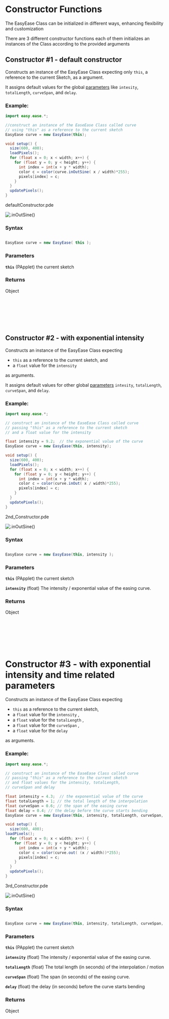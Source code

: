 # Constructor Functions

The EasyEase Class can be initialized in different ways, enhancing flexibility and customization

There are 3 different constructor functions each of them initializes an instances of the Class according to the provided arguments

## Constructor #1 - default constructor

Constructs an instance of the EasyEase Class expecting only `this`, a reference to the current Sketch, as a argument.

It assigns default values for the global [parameters](./globalParameters.md) like `intesity`, `totalLength`, `curveSpan`, and `delay`.

### Example:

```java
import easy.ease.*;

//construct an instance of the EaseEase Class called curve
// using "this" as a reference to the current sketch
EasyEase curve = new EasyEase(this);

void setup() {
  size(600, 400);
  loadPixels();
  for (float x = 0; x < width; x++) {
    for (float y = 0; y < height; y++) {
      int index = int(x + y * width);
      color c = color(curve.inOutSine( x / width)*255);
      pixels[index] = c;
    }
  }
  updatePixels();
}

```

<div class="exampleWindow">
  <div class="title">
      <div class="dot red"></div>
      <div class="dot amber"></div>
      <div class="dot green"></div>
        <p >defaultConstructor.pde</p>
  </div>

![.inOutSine()](./images/default_Constructor.jpg)

</div>

### Syntax

```java

EasyEase curve = new EasyEase( this );


```

### Parameters

**`this`** (PApplet) the current sketch

### Returns

Object

<br>
<br>
<br>
<br>
<br>

## Constructor #2 - with exponential intensity

Constructs an instance of the EasyEase Class expecting

- `this` as a reference to the current sketch, and
- a `float` value for the `intensity`

as arguments.

It assigns default values for other global [parameters](./globalParameters.md) `intesity`, `totalLength`, `curveSpan`, and `delay`.

### Example:

```java
import easy.ease.*;

// construct an instance of the EaseEase Class called curve
// passing "this" as a reference to the current sketch
// and a float value for the intensity

float intensity = 9.2;  // the exponential value of the curve
EasyEase curve = new EasyEase(this, intensity);

void setup() {
  size(600, 400);
  loadPixels();
  for (float x = 0; x < width; x++) {
    for (float y = 0; y < height; y++) {
      int index = int(x + y * width);
      color c = color(curve.inOut( x / width)*255);
      pixels[index] = c;
    }
  }
  updatePixels();
}

```

<div class="exampleWindow">
  <div class="title">
      <div class="dot red"></div>
      <div class="dot amber"></div>
      <div class="dot green"></div>
        <p >2nd_Constructor.pde</p>
  </div>

![.inOutSine()](./images/2nd_Constructor.jpg)

</div>

### Syntax

```java

EasyEase curve = new EasyEase(this, intensity );


```

### Parameters

**`this`** (PApplet) the current sketch

**`intensity`** (float) The intensity / exponential value of the easing curve.

### Returns

Object

<br>
<br>
<br>
<br>
<br>

# Constructor #3 - with exponential intensity and time related parameters

Constructs an instance of the EasyEase Class expecting

- `this` as a reference to the current sketch,
- a `float` value for the `intensity` ,
- a `float` value for the `totalLength` ,
- a `float` value for the `curveSpan` ,
- a `float` value for the `delay`

as arguments.

### Example:

```java
import easy.ease.*;

// construct an instance of the EaseEase Class called curve
// passing "this" as a reference to the current sketch
// and float values for the intensity, totalLength,
// curveSpan and delay

float intensity = 4.3;  // the exponential value of the curve
float totalLength = 1; // the total length of the interpolation
float curveSpan = 0.6; // the span of the easing curve
float delay = 0.4; // the delay before the curve starts bending
EasyEase curve = new EasyEase(this, intensity, totalLength, curveSpan, delay);

void setup() {
  size(600, 400);
loadPixels();
  for (float x = 0; x < width; x++) {
    for (float y = 0; y < height; y++) {
      int index = int(x + y * width);
      color c = color(curve.out( (x / width))*255);
      pixels[index] = c;
    }
  }
  updatePixels();
}

```

<div class="exampleWindow">
  <div class="title">
      <div class="dot red"></div>
      <div class="dot amber"></div>
      <div class="dot green"></div>
        <p >3rd_Constructor.pde</p>
  </div>

![.inOutSine()](./images/3rd_Constructor.jpg)

</div>

### Syntax

```java

EasyEase curve = new EasyEase(this, intensity, totalLength, curveSpan, delay);


```

### Parameters

**`this`** (PApplet) the current sketch

**`intensity`** (float) The intensity / exponential value of the easing curve.

**`totalLength`** (float) The total length (in seconds) of the interpolation / motion

**`curveSpan`** (float) The span (in seconds) of the easing curve.

**`delay`** (float) the delay (in seconds) before the curve starts bending

### Returns

Object
